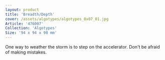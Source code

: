 ```yaml
---
layout: product
title: 'Breadth/Depth'
cover: /assets/algotypes/algotypes_0x07_01.jpg
Article: '476007'
Collection: 'Algotypes'
Size: '94 x 94 x 98 mm'
---
```

One way to weather the storm is to step on the accelerator. Don\'t be afraid of making mistakes.
